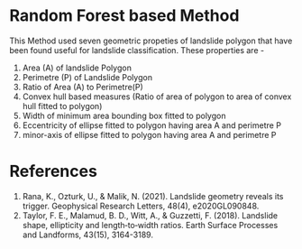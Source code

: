 # Random Forest based Method

This Method used seven geometric propeties of landslide polygon that have been found useful for landslide classification. These properties are -

1. Area (A) of landslide Polygon
2. Perimetre (P) of Landslide Polygon
3. Ratio of Area (A) to Perimetre(P)
4. Convex hull based measures (Ratio of area of polygon to area of convex hull fitted to polygon)
5. Width of minimum area bounding box fitted to polygon
6. Eccentricity of ellipse fitted to polygon having area A and perimetre P
7. minor-axis of ellipse fitted to polygon having area A and perimetre P



# References
1. Rana, K., Ozturk, U., & Malik, N. (2021). Landslide geometry reveals its trigger. Geophysical Research Letters, 48(4), e2020GL090848.
2. Taylor, F. E., Malamud, B. D., Witt, A., & Guzzetti, F. (2018). Landslide shape, ellipticity and length‐to‐width ratios. Earth Surface Processes and Landforms, 43(15), 3164-3189.



